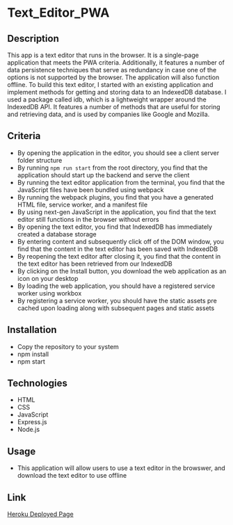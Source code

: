 # Text_Editor_PWA

## Description
This app is a text editor that runs in the browser. It is a single-page application that meets the PWA criteria. Additionally, it features a number of data persistence techniques that serve as redundancy in case one of the options is not supported by the browser. The application will also function offline. To build this text editor, I started with an existing application and implement methods for getting and storing data to an IndexedDB database. I used a package called idb, which is a lightweight wrapper around the IndexedDB API. It features a number of methods that are useful for storing and retrieving data, and is used by companies like Google and Mozilla.

## Criteria
* By opening the application in the editor, you should see a client server folder structure
* By running `npm run start` from the root directory, you find that the application should start up the backend and serve the client
* By running the text editor application from the terminal, you find that the JavaScript files have been bundled using webpack
* By running the webpack plugins, you find that you have a generated HTML file, service worker, and a manifest file
* By using next-gen JavaScript in the application, you find that the text editor still functions in the browser without errors
* By opening the text editor, you find that IndexedDB has immediately created a database storage
* By entering content and subsequently click off of the DOM window, you find that the content in the text editor has been saved with IndexedDB
* By reopening the text editor after closing it, you find that the content in the text editor has been retrieved from our IndexedDB
* By clicking on the Install button, you download the web application as an icon on your desktop
* By loading the web application, you should have a registered service worker using workbox
* By registering a service worker, you should have the static assets pre cached upon loading along with subsequent pages and static assets

## Installation
* Copy the repository to your system
* npm install
* npm start

## Technologies
* HTML
* CSS
* JavaScript
* Express.js
* Node.js

## Usage
* This application will allow users to use a text editor in the browswer, and download the text editor to use offline

## Link
[Heroku Deployed Page](https://text-editor-hw.herokuapp.com/)
